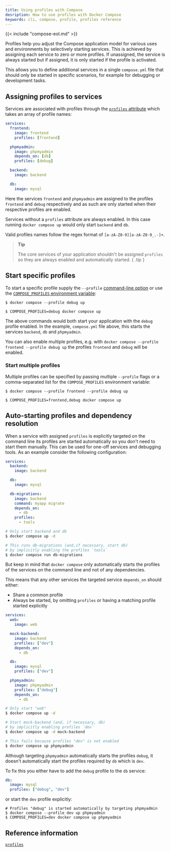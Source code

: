 ```yaml
---
title: Using profiles with Compose
desription: How to use profiles with Docker Compose
keywords: cli, compose, profile, profiles reference
---
```


{{< include "compose-eol.md" >}}

Profiles help you adjust the Compose application model for various uses and
environments by selectively starting services.
This is achieved by assigning each service to zero or more profiles. If
unassigned, the service is always started but if assigned, it is only started
if the profile is activated.

This allows you to define additional services in a single `compose.yml` file
that should only be started in specific scenarios, for example for debugging or
development tasks.

## Assigning profiles to services

Services are associated with profiles through the
[`profiles` attribute](compose-file/05-services.md#profiles) which takes an
array of profile names:

```yaml
services:
  frontend:
    image: frontend
    profiles: [frontend]

  phpmyadmin:
    image: phpmyadmin
    depends_on: [db]
    profiles: [debug]

  backend:
    image: backend

  db:
    image: mysql
```

Here the services `frontend` and `phpmyadmin` are assigned to the profiles
`frontend` and `debug` respectively and as such are only started when their
respective profiles are enabled.

Services without a `profiles` attribute are always enabled. In this
case running `docker compose up` would only start `backend` and `db`.

Valid profiles names follow the regex format of `[a-zA-Z0-9][a-zA-Z0-9_.-]+`.

> **Tip**
>
> The core services of your application shouldn't be assigned `profiles` so
> they are always enabled and automatically started.
{ .tip }

## Start specific profiles

To start a specific profile supply the `--profile` [command-line option](reference/index.md) or
use the [`COMPOSE_PROFILES` environment variable](environment-variables/envvars.md#compose_profiles):

```console
$ docker compose --profile debug up
```
```console
$ COMPOSE_PROFILES=debug docker compose up
```

The above commands would both start your application with the `debug` profile enabled.
In the example, `compose.yml` file above, this starts the services `backend`,
`db` and `phpmyadmin`.

You can also enable
multiple profiles, e.g. with `docker compose --profile frontend --profile debug up`
the profiles `frontend` and `debug` will be enabled.

### Start multiple profiles

Multiple profiles can be specified by passing multiple `--profile` flags or
a comma-separated list for the `COMPOSE_PROFILES` environment variable:

```console
$ docker compose --profile frontend --profile debug up
```

```console
$ COMPOSE_PROFILES=frontend,debug docker compose up
```

## Auto-starting profiles and dependency resolution

When a service with assigned `profiles` is explicitly targeted on the command
line its profiles are started automatically so you don't need to start them
manually. This can be used for one-off services and debugging tools.
As an example consider the following configuration:

```yaml
services:
  backend:
    image: backend

  db:
    image: mysql

  db-migrations:
    image: backend
    command: myapp migrate
    depends_on:
      - db
    profiles:
      - tools
```

```sh
# Only start backend and db
$ docker compose up -d

# This runs db-migrations (and,if necessary, start db)
# by implicitly enabling the profiles `tools`
$ docker compose run db-migrations
```

But keep in mind that `docker compose` only automatically starts the
profiles of the services on the command line and not of any dependencies. 

This means that any other services the targeted service `depends_on` should either:
- Share a common profile 
- Always be started, by omitting `profiles` or having a matching profile started explicitly

```yaml
services:
  web:
    image: web

  mock-backend:
    image: backend
    profiles: ["dev"]
    depends_on:
      - db

  db:
    image: mysql
    profiles: ["dev"]

  phpmyadmin:
    image: phpmyadmin
    profiles: ["debug"]
    depends_on:
      - db
```

```sh
# Only start "web"
$ docker compose up -d

# Start mock-backend (and, if necessary, db)
# by implicitly enabling profiles `dev`
$ docker compose up -d mock-backend

# This fails because profiles "dev" is not enabled
$ docker compose up phpmyadmin
```

Although targeting `phpmyadmin` automatically starts the profiles `debug`, it doesn't automatically start the profiles required by `db` which is `dev`. 

To fix this you either have to add the `debug` profile to the `db` service:

```yaml
db:
  image: mysql
  profiles: ["debug", "dev"]
```

or start the `dev` profile explicitly:

```console
# Profiles "debug" is started automatically by targeting phpmyadmin
$ docker compose --profile dev up phpmyadmin
$ COMPOSE_PROFILES=dev docker compose up phpmyadmin
```

## Reference information

[`profiles`](compose-file/05-services.md#profiles)
